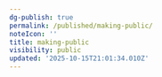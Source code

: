 ```yaml
---
dg-publish: true
permalink: /published/making-public/
noteIcon: ''
title: making-public
visibility: public
updated: '2025-10-15T21:01:34.010Z'
---
```



